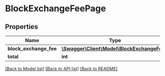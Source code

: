 # BlockExchangeFeePage

## Properties
Name | Type | Description | Notes
------------ | ------------- | ------------- | -------------
**block_exchange_fee** | [**\Swagger\Client\Model\BlockExchangeFee[]**](BlockExchangeFee.md) |  | [optional] 
**total** | **int** |  | [optional] 

[[Back to Model list]](../../README.md#documentation-for-models) [[Back to API list]](../../README.md#documentation-for-api-endpoints) [[Back to README]](../../README.md)

